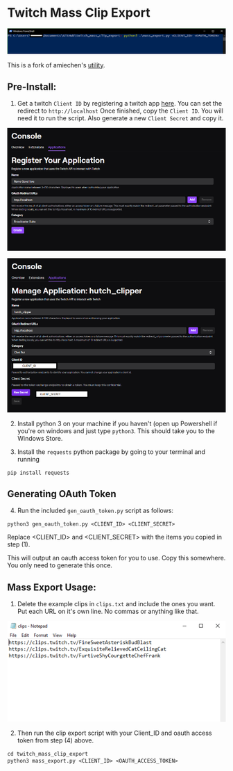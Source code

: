# Twitch Mass Clip Export  

![powershell](powershell.png "powershell")

This is a fork of amiechen's [utility](https://github.com/amiechen/twitch-batch-loader).

## Pre-Install:

1) Get a twitch `Client ID` by registering a twitch app [here](https://dev.twitch.tv/dashboard/apps/create). You can set the redirect to `http://localhost`
Once finished, copy the `Client ID`. You will need it to run the script.
Also generate a new `Client Secret` and copy it.

![appreg](app_reg.png "app_reg")

![app2](app2.png "app2")

2) Install python 3 on your machine if you haven't (open up Powershell if you're on windows and just type `python3`. This should take you to the Windows Store. 

3) Install the `requests` python package by going to your terminal and running 
```
pip install requests
```

## Generating OAuth Token

4) Run the included `gen_oauth_token.py` script as follows:
```
python3 gen_oauth_token.py <CLIENT_ID> <CLIENT_SECRET>
```
Replace <CLIENT_ID> and <CLIENT_SECRET> with the items you copied in step (1).

This will output an oauth access token for you to use. Copy this somewhere. You only need to generate this once.

## Mass Export Usage:


1) Delete the example clips in `clips.txt` and include the ones you want. Put each URL on it's own line. No commas or anything like that.

![clips](clips.png "clips")

2) Then run the clip export script with your Client_ID and oauth access token from step (4) above.

```
cd twitch_mass_clip_export
python3 mass_export.py <CLIENT_ID> <OAUTH_ACCESS_TOKEN>
```

